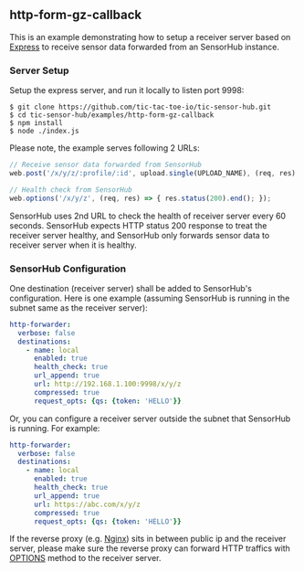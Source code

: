 
## http-form-gz-callback

This is an example demonstrating how to setup a receiver server based on [Express](http://expressjs.com/) to receive sensor data forwarded from an SensorHub instance.

### Server Setup

Setup the express server, and run it locally to listen port 9998:

```text
$ git clone https://github.com/tic-tac-toe-io/tic-sensor-hub.git
$ cd tic-sensor-hub/examples/http-form-gz-callback
$ npm install
$ node ./index.js
```

Please note, the example serves following 2 URLs:

```javascript
// Receive sensor data forwarded from SensorHub
web.post('/x/y/z/:profile/:id', upload.single(UPLOAD_NAME), (req, res) => { ... });

// Health check from SensorHub
web.options('/x/y/z', (req, res) => { res.status(200).end(); });
```

SensorHub uses 2nd URL to check the health of receiver server every 60 seconds. SensorHub expects HTTP status 200 response to treat the receiver server healthy, and SensorHub only forwards sensor data to receiver server when it is healthy.



### SensorHub Configuration

One destination (receiver server) shall be added to SensorHub's configuration. Here is one example (assuming SensorHub is running in the subnet same as the receiver server):

```yaml
http-forwarder:
  verbose: false
  destinations:
    - name: local
      enabled: true
      health_check: true
      url_append: true
      url: http://192.168.1.100:9998/x/y/z
      compressed: true
      request_opts: {qs: {token: 'HELLO'}}
```

Or, you can configure a receiver server outside the subnet that SensorHub is running. For example:

```yaml
http-forwarder:
  verbose: false
  destinations:
    - name: local
      enabled: true
      health_check: true
      url_append: true
      url: https://abc.com/x/y/z
      compressed: true
      request_opts: {qs: {token: 'HELLO'}}
```

If the reverse proxy (e.g. [Nginx](https://www.nginx.com/)) sits in between public ip and the receiver server, please make sure the reverse proxy can forward HTTP traffics with [OPTIONS](https://developer.mozilla.org/en-US/docs/Web/HTTP/Methods/OPTIONS) method to the receiver server.